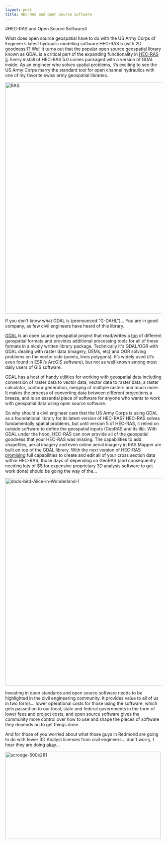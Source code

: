```yaml
---
layout: post
title: HEC-RAS and Open Source Software
---
```

#HEC-RAS and Open Source Software#


What does open source geospatial have to do with the US Army Corps of Engineer’s latest hydraulic modeling software HEC-RAS 5 (with 2D goodness!)?  Well it turns out that the popular open source geospatial library known as GDAL is a critical part of the expanding functionality in [HEC-RAS 5](http://www.hec.usace.army.mil/software/hec-ras/ "HEC RAS 5").  Every install of HEC-RAS 5.0 comes packaged with a version of GDAL inside.  As an engineer who solves spatial problems, it’s exciting to see the US Army Corps marry the standard tool for open channel hydraulics with one of my favorite swiss army geospatial libraries. 

<img src="https://farm5.staticflickr.com/4772/39838354915_b0846fe831_o.png" width="1489" height="745" alt="RAS">

If you don't know what GDAL is (pronounced "G-DAHL")… You are in good company, as few civil engineers have heard of this library. 

[GDAL](http://www.gdal.org/ "GDAL") is an open source geospatial project that read/writes a [ton](http://www.gdal.org/formats_list.html "ton") of different geospatial formats and provides additional processing tools for all of these formats in a nicely written library package.  Technically it's GDAL/OGR with GDAL dealing with raster data (imagery, DEMs, etc) and OGR solving problems on the vector side (points, lines polygons). It’s widely used (it’s even found in ESRI’s ArcGIS software), but not as well known among most daily users of GIS software.  

GDAL has a host of handy [utilities](http://www.gdal.org/gdal_utilities.html "utilities") for working with geospatial data including conversion of raster data to vector data, vector data to raster data, a raster calculator, contour generation, merging of multiple rasters and much more.  It makes the process of converting data between different projections a breeze, and is an essential piece of software for anyone who wants to work with geospatial data using open source software.

So why should a civil engineer care that the US Army Corps is using GDAL as a foundational library for its latest version of HEC-RAS? HEC-RAS solves fundamentally spatial problems, but until version 5 of HEC-RAS, it relied on outside software to define the geospatial inputs (GeoRAS and its ilk). With GDAL under the hood, HEC-RAS can now provide all of the geospatial goodness that your HEC-RAS was missing. The capabilities to add shapefiles, aerial imagery and even online aerial imagery in RAS Mapper are built on top of the GDAL library. With the next version of HEC-RAS [promising](http://hecrasmodel.blogspot.sg/2017/06/new-geospatial-editing-tools-coming-in.html "promising") full capabilities to create and edit all of your cross section data within HEC-RAS, those days of depending on GeoRAS (and consequently needing lots of $$ for expensive proprietary 3D analysis software to get work done) should be going the way of the... 

<img src="https://farm5.staticflickr.com/4796/40023209044_b65697c94b_o.png" width="600" height="669" alt="dodo-bird-Alice-in-Wonderland-1">

Investing in open standards and open source software needs to be highlighted in the civil engineering community. It provides value to all of us in two forms... lower operational costs for those using the software, which gets passed on to our local, state and federal governments in the form of lower fees and project costs, and open source software gives the community more control over how to use and shape the pieces of software they depends on to get things done.   

And for those of you worried about what those guys in Redmond are going to do with fewer 3D Analyst licenses from civil engineers... don't worry, I hear they are doing [okay](http://businessworld.in/article/-Esri-s-Annual-Revenues-Exceed-1-1-Billion-/24-04-2017-116907/ "okay")... 

<img src="https://farm5.staticflickr.com/4784/38922891410_04ac03e813_o.jpg" width="500" height="281" alt="scrooge-500x281">